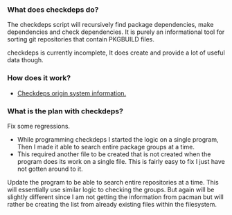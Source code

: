 ### What does checkdeps do?

The checkdeps script will recursively find package dependencies, make dependencies and check dependencies. It is purely an informational tool for sorting git repositories that contain PKGBUILD files.

checkdeps is currently incomplete, It does create and provide a lot of useful data though.

### How does it work?
* [Checkdeps origin system information.](info.html)

### What is the plan with checkdeps?

Fix some regressions.
* While programming checkdeps I started the logic on a single program, Then I made it able to search entire package groups at a time.
* This required another file to be created that is not created when the program does its work on a single file. This is fairly easy to fix I just have not gotten around to it.

Update the program to be able to search entire repositories at a time. This will essentially use similar logic to checking the groups. But again will be slightly different since I am not getting the information from pacman but will rather be creating the list from already existing files within the filesystem.
